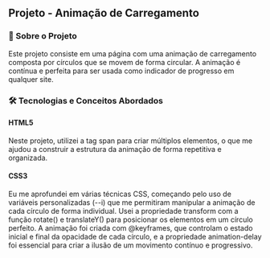 ## Projeto - Animação de Carregamento

### 🚀 Sobre o Projeto 

Este projeto consiste em uma página com uma animação de carregamento composta por círculos que se movem de forma circular. A animação é contínua e perfeita para ser usada como indicador de progresso em qualquer site.

### 🛠️ Tecnologias e Conceitos Abordados

#### HTML5

Neste projeto, utilizei a tag span para criar múltiplos elementos, o que me ajudou a construir a estrutura da animação de forma repetitiva e organizada.

#### CSS3

Eu me aprofundei em várias técnicas CSS, começando pelo uso de variáveis personalizadas (--i) que me permitiram manipular a animação de cada círculo de forma individual. Usei a propriedade transform com a função rotate() e translateY() para posicionar os elementos em um círculo perfeito. A animação foi criada com @keyframes, que controlam o estado inicial e final da opacidade de cada círculo, e a propriedade animation-delay foi essencial para criar a ilusão de um movimento contínuo e progressivo.

